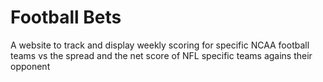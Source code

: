 # Football Bets
A website to track and display weekly scoring for specific NCAA football teams vs the spread and the net score of NFL specific teams agains their opponent
